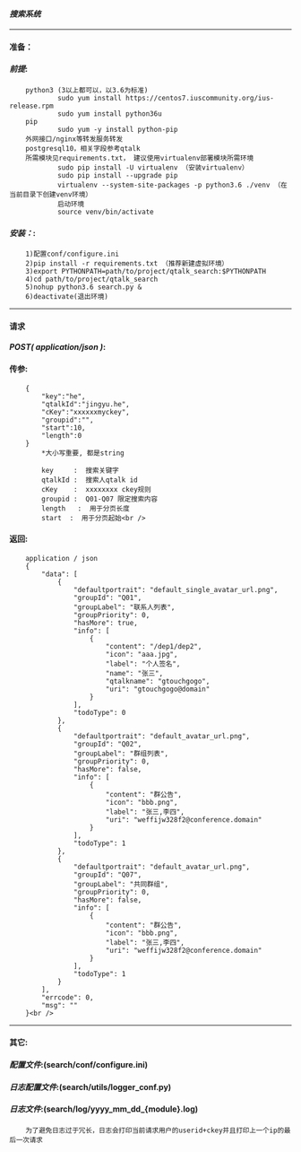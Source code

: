 #### ***搜索系统***
--------------------------------------------------------------------------------
#### **准备**：
#### *前提*:
        python3 (3以上都可以，以3.6为标准)
                sudo yum install https://centos7.iuscommunity.org/ius-release.rpm
                sudo yum install python36u
        pip
                sudo yum -y install python-pip
        外网接口/nginx等转发服务转发
        postgresql10，相关字段参考qtalk
        所需模块见requirements.txt， 建议使用virtualenv部署模块所需环境
                sudo pip install -U virtualenv （安装virtualenv）
                sudo pip install --upgrade pip
                virtualenv --system-site-packages -p python3.6 ./venv （在当前目录下创建venv环境）
                启动环境
                source venv/bin/activate

#### *安装：*:
        1)配置conf/configure.ini
        2)pip install -r requirements.txt （推荐新建虚拟环境）
        3)export PYTHONPATH=path/to/project/qtalk_search:$PYTHONPATH
        4)cd path/to/project/qtalk_search
        5)nohup python3.6 search.py &
        6)deactivate(退出环境)
        
--------------------------------------------------------------------------------
#### **请求**
#### *POST( application/json )*:
#### **传参**:
        {
            "key":"he",
            "qtalkId":"jingyu.he",
            "cKey":"xxxxxxmyckey",
            "groupid":"",
            "start":10,
            "length":0
        }
            *大小写重要, 都是string

            key     :  搜索关键字
            qtalkId :  搜索人qtalk id
            cKey    :  xxxxxxxx ckey规则
            groupid :  Q01-Q07 限定搜索内容
            length   :  用于分页长度
            start  :  用于分页起始<br />
#### **返回**:
        application / json
        {
            "data": [
                {
                    "defaultportrait": "default_single_avatar_url.png",
                    "groupId": "Q01",
                    "groupLabel": "联系人列表",
                    "groupPriority": 0,
                    "hasMore": true,
                    "info": [
                        {
                            "content": "/dep1/dep2",
                            "icon": "aaa.jpg",
                            "label": "个人签名",
                            "name": "张三",
                            "qtalkname": "gtouchgogo",
                            "uri": "gtouchgogo@domain"
                        }
                    ],
                    "todoType": 0
                },
                {
                    "defaultportrait": "default_avatar_url.png",
                    "groupId": "Q02",
                    "groupLabel": "群组列表",
                    "groupPriority": 0,
                    "hasMore": false,
                    "info": [
                        {
                            "content": "群公告",
                            "icon": "bbb.png",
                            "label": "张三,李四",
                            "uri": "weffijw328f2@conference.domain"
                        }
                    ],
                    "todoType": 1
                },
                {
                    "defaultportrait": "default_avatar_url.png",
                    "groupId": "Q07",
                    "groupLabel": "共同群组",
                    "groupPriority": 0,
                    "hasMore": false,
                    "info": [
                        {
                            "content": "群公告",
                            "icon": "bbb.png",
                            "label": "张三,李四",
                            "uri": "weffijw328f2@conference.domain"
                        }
                    ],
                    "todoType": 1
                }
            ],
            "errcode": 0,
            "msg": ""
        }<br />
--------------------------------------------------------------------------------
#### **其它**:
#### *配置文件*:(search/conf/configure.ini)<br />
#### *日志配置文件*:(search/utils/logger_conf.py)<br />
#### *日志文件*:(search/log/yyyy_mm_dd_{module}.log)<br />
        为了避免日志过于冗长，日志会打印当前请求用户的userid+ckey并且打印上一个ip的最后一次请求
